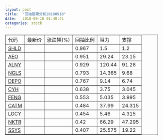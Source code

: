 ```yaml
---
layout: post
title:  "回抽股票分析20180918"
date:   2018-09-18 01:40:41
categories: stock
---
```

<script type="text/javascript">
var stockList = []
stockList.push('gb_shld');
stockList.push('gb_aeo');
stockList.push('gb_alny');
stockList.push('gb_ngls');
stockList.push('gb_depo');
stockList.push('gb_cyh');
stockList.push('gb_feng');
stockList.push('gb_catm');
stockList.push('gb_lgcy');
stockList.push('gb_nktr');
stockList.push('gb_ssys');
</script>
<table border="1">
 <tr>
 <td>代码</td>
 <td>最新价</td>
 <td>涨跌幅(%)</td>
 <td>回抽比例</td>
 <td>阻力</td>
 <td>支撑</td>
</tr>
  <tr id="shld">
  <td><a href="http://stock.finance.sina.com.cn/usstock/quotes/SHLD.html" target="_blank">SHLD</a></td><td></td><td></td><td>0.967</td><td>1.5</td><td>1.2</td></tr>
  <tr id="aeo">
  <td><a href="http://stock.finance.sina.com.cn/usstock/quotes/AEO.html" target="_blank">AEO</a></td><td></td><td></td><td>0.951</td><td>29.24</td><td>23.15</td></tr>
  <tr id="alny">
  <td><a href="http://stock.finance.sina.com.cn/usstock/quotes/ALNY.html" target="_blank">ALNY</a></td><td></td><td></td><td>0.929</td><td>120.44</td><td>91.28</td></tr>
  <tr id="ngls">
  <td><a href="http://stock.finance.sina.com.cn/usstock/quotes/NGLS.html" target="_blank">NGLS</a></td><td></td><td></td><td>0.793</td><td>14.365</td><td>9.68</td></tr>
  <tr id="depo">
  <td><a href="http://stock.finance.sina.com.cn/usstock/quotes/DEPO.html" target="_blank">DEPO</a></td><td></td><td></td><td>0.767</td><td>9.14</td><td>6.74</td></tr>
  <tr id="cyh">
  <td><a href="http://stock.finance.sina.com.cn/usstock/quotes/CYH.html" target="_blank">CYH</a></td><td></td><td></td><td>0.638</td><td>3.75</td><td>3.045</td></tr>
  <tr id="feng">
  <td><a href="http://stock.finance.sina.com.cn/usstock/quotes/FENG.html" target="_blank">FENG</a></td><td></td><td></td><td>0.553</td><td>5.035</td><td>3.995</td></tr>
  <tr id="catm">
  <td><a href="http://stock.finance.sina.com.cn/usstock/quotes/CATM.html" target="_blank">CATM</a></td><td></td><td></td><td>0.484</td><td>37.99</td><td>24.315</td></tr>
  <tr id="lgcy">
  <td><a href="http://stock.finance.sina.com.cn/usstock/quotes/LGCY.html" target="_blank">LGCY</a></td><td></td><td></td><td>0.454</td><td>5.46</td><td>4.315</td></tr>
  <tr id="nktr">
  <td><a href="http://stock.finance.sina.com.cn/usstock/quotes/NKTR.html" target="_blank">NKTR</a></td><td></td><td></td><td>0.42</td><td>66.29</td><td>47.295</td></tr>
  <tr id="ssys">
  <td><a href="http://stock.finance.sina.com.cn/usstock/quotes/SSYS.html" target="_blank">SSYS</a></td><td></td><td></td><td>0.407</td><td>25.575</td><td>19.22</td></tr>
</table>
